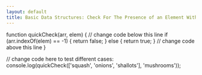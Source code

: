 ```yaml
---
layout: default
title: Basic Data Structures: Check For The Presence of an Element With indexOf()
---
```

function quickCheck(arr, elem) {
  // change code below this line
  if (arr.indexOf(elem) == -1) {
    return false;
  } else {
    return true;
  }
  // change code above this line
}

// change code here to test different cases:
console.log(quickCheck(['squash', 'onions', 'shallots'], 'mushrooms'));